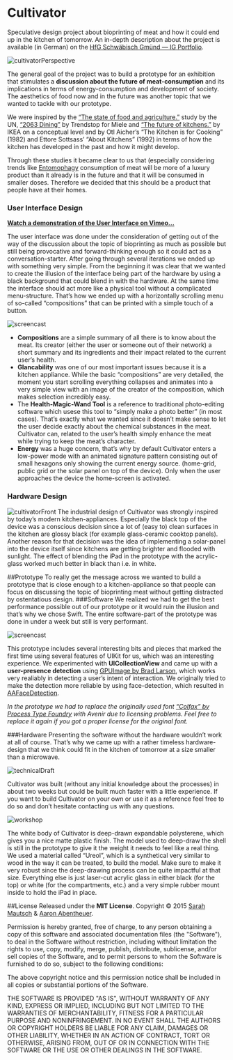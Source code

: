 # Cultivator
Speculative design project about bioprinting of meat and how it could end up in the kitchen of tomorrow.
An in-depth description about the project is available (in German) on the [HfG Schwäbisch Gmünd — IG Portfolio](http://ig.hfg-gmuend.de/Members/aaron_abentheuer/meine-projekte/cultivator).

![cultivatorPerspective](https://github.com/aaronabentheuer/Cultivator/blob/master/Images/CultivatorPerspective.jpg)

The general goal of the project was to build a prototype for an exhibition that stimulates a **discussion about the future of meat-consumption** and its implications in terms of energy-consumption and development of society. The aesthetics of food now and in the future was another topic that we wanted to tackle with our prototype.

We were inspired by the [“The state of food and agriculture.”](http://www.fao.org/docrep/018/i3300e/i3300e.pdf) study by the UN, [“2063 Dining”](http://www.londondesignfestival.com/news/2063-dining) by Trendstop for Miele and [“The future of kitchens.”](http://www.ikea.com/ms/en_GB/about_ikea/press/PR_FILES/Future_kitchens_report_FINAL.pdf) by IKEA on a conceptual level and by Otl Aicher’s “The Kitchen is for Cooking” (1982) and Ettore Sottsass’ “About Kitchens” (1992) in terms of how the kitchen has developed in the past and how it might develop.

Through these studies it became clear to us that (especially considering trends like [Entomophagy](http://en.wikipedia.org/wiki/Entomophagy) consumption of meat will be more of a luxury product than it already is in the future and that it will be consumed in smaller doses. Therefore we decided that this should be a product that people have at their homes.

### User Interface Design
**[Watch a demonstration of the User Interface on Vimeo…](https://vimeo.com/126790048)**

The user interface was done under the consideration of getting out of the way of the discussion about the topic of bioprinting as much as possible but still being provocative and forward-thinking enough so it could act as a conversation-starter. After going through several iterations we ended up with something very simple.
From the beginning it was clear that we wanted to create the illusion of the interface being part of the hardware by using a black background that could blend in with the hardware. At the same time the interface should act more like a physical tool without a complicated menu-structure. That’s how we ended up with a horizontally scrolling menu of so-called “compositions” that can be printed with a simple touch of a button. 

![screencast](https://github.com/aaronabentheuer/Cultivator/blob/master/Images/screencast.gif)

* **Compositions** are a simple summary of all there is to know about the meat. Its creator (either the user or someone out of their network) a short summary and its ingredients and their impact related to the current user’s health. 
* **Glancability** was one of our most important issues because it is a kitchen appliance. While the basic “compositions” are very detailed, the moment you start scrolling everything collapses and animates into a very simple view with an image of the creator of the composition, which makes selection incredibly easy.
* The **Health-Magic-Wand Tool** is a reference to traditional photo-editing software which usese this tool to “simply make a photo better” (in most cases). That’s exactly what we wanted since it doesn’t make sense to let the user decide exactly about the chemical substances in the meat. Cultivator can, related to the user’s health simply enhance the meat while trying to keep the meat’s character.
* **Energy** was a huge concern, that’s why by default Cultivator enters a low-power mode with an animated signature pattern consisting out of small hexagons only showing the current energy source. (home-grid, public grid or the solar panel on top of the device). Only when the user approaches the device the home-screen is activated.

### Hardware Design
![cultivatorFront](https://github.com/aaronabentheuer/Cultivator/blob/master/Images/CultivatorFront.jpg)
The industrial design of Cultivator was strongly inspired by today’s modern kitchen-appliances. Especially the black top of the device was a conscious decision since a lot of (easy to) clean surfaces in the kitchen are glossy black (for example glass-ceramic cooktop panels). Another reason for that decision was the idea of implementing a solar-panel into the device itself since kitchens are getting brighter and flooded with sunlight. The effect of blending the iPad in the prototype with the acrylic-glass worked much better in black than i.e. in white.

##Prototype
To really get the message across we wanted to build a prototype that is close enough to a kitchen-appliance so that people can focus on discussing the topic of bioprinting meat without getting distracted by ostentatious design.
###Software
We realized we had to get the best performance possible out of our prototype or it would ruin the illusion and that’s why we chose Swift. The entire software-part of the prototype was done in under a week but still is very performant.

![screencast](https://github.com/aaronabentheuer/Cultivator/blob/master/Images/screencast.gif)

This prototype includes several interesting bits and pieces that marked the first time using several features of UIKit for us, which was an interesting experience. We experimented with **UICollectionView** and came up with a **user-presence detection** using [GPUImage by Brad Larson](https://github.com/BradLarson/GPUImage), which works very realiably in detecting a user’s intent of interaction. We originally tried to make the detection more reliable by using face-detection, which resulted in [AAFaceDetection](https://github.com/aaronabentheuer/AAFaceDetection).

*In the prototype we had to replace the originally used font [“Colfax” by Process Type Foundry](https://processtypefoundry.com/fonts/colfax/) with Avenir due to licensing problems. Feel free to replace it again if you got a proper license for the original font.*

###Hardware
Presenting the software without the hardware wouldn’t work at all of course. That’s why we came up with a rather timeless hardware-design that we think could fit in the kitchen of tomorrow at a size smaller than a microwave.

![technicalDraft](https://github.com/aaronabentheuer/Cultivator/blob/master/Images/Technical%20Draft.png)

Cultivator was built (without any initial knowledge about the processes) in about two weeks but could be built much faster with a little experience. If you want to build Cultivator on your own or use it as a reference feel free to do so and don’t hesitate contacting us with any questions.

![workshop](https://github.com/aaronabentheuer/Cultivator/blob/master/Images/workshop.jpg)

The white body of Cultivator is deep-drawn expandable polysterene, which gives you a nice matte plastic finish. The model used to deep-draw the shell is still in the prototype to give it the weight it needs to feel like a real thing. We used a material called “Ureol”, which is a synthetical very similar to wood in the way it can be treated, to build the model. Make sure to make it very robust since the deep-drawing process can be quite impactful at that size.
Everything else is just laser-cut acrylic glass in either black (for the top) or white (for the compartments, etc.) and a very simple rubber mount inside to hold the iPad in place.

##License
Released under the **MIT License**.
Copyright © 2015 [Sarah Mautsch](http://www.sarahmautsch.com) & [Aaron Abentheuer](http://www.aaronabentheuer.com).

Permission is hereby granted, free of charge, to any person obtaining a copy of this software and associated documentation files (the "Software"), to deal in the Software without restriction, including without limitation the rights to use, copy, modify, merge, publish, distribute, sublicense, and/or sell copies of the Software, and to permit persons to whom the Software is furnished to do so, subject to the following conditions:

The above copyright notice and this permission notice shall be included in all copies or substantial portions of the Software.

THE SOFTWARE IS PROVIDED "AS IS", WITHOUT WARRANTY OF ANY KIND, EXPRESS OR IMPLIED, INCLUDING BUT NOT LIMITED TO THE WARRANTIES OF MERCHANTABILITY, FITNESS FOR A PARTICULAR PURPOSE AND NONINFRINGEMENT. IN NO EVENT SHALL THE AUTHORS OR COPYRIGHT HOLDERS BE LIABLE FOR ANY CLAIM, DAMAGES OR OTHER LIABILITY, WHETHER IN AN ACTION OF CONTRACT, TORT OR OTHERWISE, ARISING FROM, OUT OF OR IN CONNECTION WITH THE SOFTWARE OR THE USE OR OTHER DEALINGS IN THE SOFTWARE.
